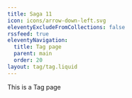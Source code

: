 ```yaml
---
title: Saga 11
icon: icons/arrow-down-left.svg
eleventyExcludeFromCollections: false
rssfeed: true
eleventyNavigation:
  title: Tag page
  parent: main
  order: 20
layout: tag/tag.liquid
---
```


This is a Tag page
